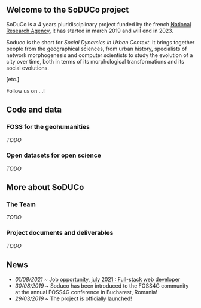 ## Welcome to the SoDUCo project

SoDuCo is a 4 years pluridisciplinary project funded by the french [National Research Agency](https://anr.fr/Projet-ANR-18-CE38-0013), it has started in march 2019 and will end in 2023.

Soduco is the short for *Social Dynamics in Urban Context*. It brings together people from the geographical sciences, from urban history, specialists of network morphogenesis and computer scientists to study the evolution of a city over time, both in terms of its morphological transformations and its social evolutions.

[etc.]

Follow us on ...!


## Code and data
### FOSS for the geohumanities
*TODO*
### Open datasets for open science
*TODO*

## More about SoDUCo

### The Team
*TODO*
### Project documents and deliverables
*TODO*

## News
* *01/08/2021* ~ [Job opportunity, july 2021 : Full-stack web developer](https://soduco.github.io/SoDUCo2021DevelopWebFullstack.pdf)
* *30/08/2019* ~ Soduco has been introduced to the FOSS4G community at the annual FOSS4G conference in Bucharest, Romania!
* *29/03/2019* ~ The project is officially launched!
